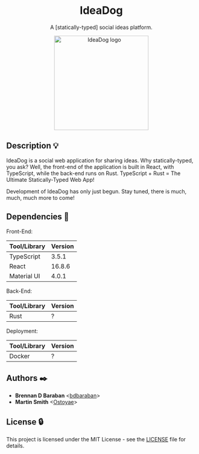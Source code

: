 <h1 align="center">IdeaDog</h1>
<p align="center">
  A [statically-typed] social ideas platform.
</p>

<p align="center">
  <img src="https://github.com/bdbaraban/ideadog/blob/master/assets/logo.png"
       alt="IdeaDog logo"
       style="width: 250px;"
  />
</p>

## Description :bulb:

IdeaDog is a social web application for sharing ideas. Why statically-typed, you ask?
Well, the front-end of the application is built in React, with TypeScript, while the back-end runs on Rust. TypeScript + Rust = The Ultimate Statically-Typed Web App!

Development of IdeaDog has only just begun. Stay tuned, there is much, much, much more to come!

## Dependencies :couple:

Front-End:

| Tool/Library     | Version   |
| ---------------- | --------- |
| TypeScript       | 3.5.1     |
| React            | 16.8.6    |
| Material UI      | 4.0.1     |

Back-End:

| Tool/Library     | Version    |
| ---------------- | ---------- |
| Rust             | ?          |

Deployment:

| Tool/Library     | Version    |
| ---------------- | ---------- |
| Docker           | ?          |

## Authors :black_nib:

* __Brennan D Baraban__ <[bdbaraban](https://github.com/bdbaraban)>
* __Martin Smith__ <[Ostoyae](https://github.com/Ostoyae)>

## License :lock:

This project is licensed under the MIT License - see the [LICENSE](./LICENSE) file for details.